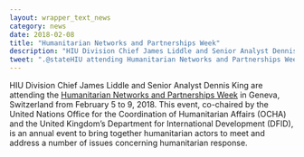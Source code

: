 ```yaml
---
layout: wrapper_text_news
category: news
date: 2018-02-08
title: "Humanitarian Networks and Partnerships Week"
description: "HIU Division Chief James Liddle and Senior Analyst Dennis King are attending the [Humanitarian Networks and Partnerships Week](https://www.unocha.org/humanitarian-networks-and-partnerships-week-hnpw) in Geneva, Switzerland from February 5 to 9, 2018."
tweet: ".@stateHIU attending Humanitarian Networks and Partnerships Week in Geneva"
---
```


HIU Division Chief James Liddle and Senior Analyst Dennis King are attending the [Humanitarian Networks and Partnerships Week](https://www.unocha.org/humanitarian-networks-and-partnerships-week-hnpw) in Geneva, Switzerland from February 5 to 9, 2018.  This event, co-chaired by the United Nations Office for the Coordination of Humanitarian Affairs (OCHA) and the United Kingdom’s Department for International Development (DFID), is an annual event to bring together humanitarian actors to meet and address a number of issues concerning humanitarian response.
 